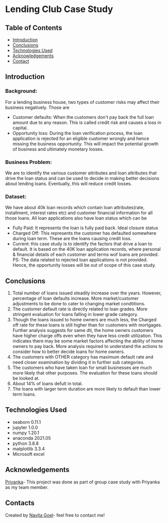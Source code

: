 # Lending Club Case Study

## Table of Contents

* [Introduction](#introduction)
* [Conclusions](#conclusions)
* [Technologies Used](#technologies-used)
* [Acknowledgements](#acknowledgements)
* [Contact](#contacts)


## Introduction

### Background: 
For a lending business house, two types of customer risks may affect their business negatively. Those are
 - Customer defaults:
       When the customers don't pay back the full loan amount due to any reason. This is called credit risk and causes a loss in capital.
 - Opportunity loss: 
       During the loan verification process, the loan application is rejected for an eligible customer wrongly and hence missing the business opportunity. This will impact the potential growth of business and ultimately monetary losses.

### Business Problem: 
 We are to identify the various customer attributes and loan attributes that drive the loan status and can be used to decide in making better decisions about lending loans. Eventually, this will reduce credit losses.
### Dataset:
We have about 40k loan records which contain loan attributes(rate, installment, interest rates etc) and customer financial information for all those loans. All loan applications also have loan status which can be
- Fully Paid: It represents the loan is fully paid back. Ideal closure status
- Charged Off: This represents the customer has defaulted somewhere during loan term. These are the loans causing credit loss.
- Current: this case study is to identify the factors that drive a loan to default. It is based on the 40K loan application records, where personal & financial details of each customer and terms wof loans are provided.
  PS: The data related to rejected loan applications is not provided. Hence, the opportunity losses will be out of scope of this case study.

## Conclusions
1. Total number of loans issued steadily increase over the years. However, percentage of loan defaults increase. More market/customer adjustments to be done to cater to changing market condtitions.
2. The customer default rate is directly related to loan grades. More stringent evaluation for loans falling in lower grade category.
3. Though the loans issued to home owners are much less, the Charged off rate for these loans is still higher than for customers with mortgages. Further analysis suggests for same dti, the home owners customers have higher charge offs even when they have less credit utilization. This indicates there may be some market factors affecting the ability of home owners to pay back. More analysis required to understand the actions to consider how to better decide loans for home owners.
4. The customers with OTHER category has maximum default rate and need closer examination by dividing it in further sub categories.
5. The customers who have taken loan for small businesses are much more likely that other purposes. The evaluation for these loans should be looked at.
6. About 14% of loans defult in total.
7. The loans with larger term duration are more likely to default than lower term loans. 

## Technologies Used

- seaborn 0.11.1
- jupyter 1.0.0
- numpy 1.20.1
- anaconda 2021.05
- python 3.8.8
- matplotlib 3.3.4
- Microsoft excel

## Acknowledgements

[Priyanka](https://github.com/priyanka9199)- This project was done as part of group case study with Priyanka as my team member.

## Contacts

Created by [Navita Goel](https://github.com/NavsGo)- feel free to contact me!
